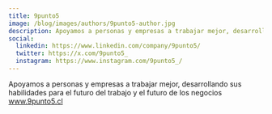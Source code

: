 ```yaml
---
title: 9punto5
image: /blog/images/authors/9punto5-author.jpg
description: Apoyamos a personas y empresas a trabajar mejor, desarrollando sus habilidades para el futuro del trabajo y el futuro de los negocios.
social:
  linkedin: https://www.linkedin.com/company/9punto5/
  twitter: https://x.com/9punto5_
  instagram: https://www.instagram.com/9punto5_/
---
```


Apoyamos a personas y empresas a trabajar mejor, desarrollando sus habilidades para el futuro del trabajo y el futuro de los negocios www.9punto5.cl